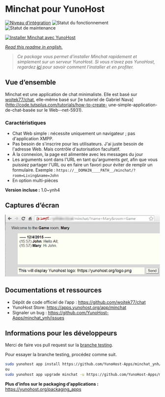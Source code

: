 <!--
N.B.: This README was automatically generated by https://github.com/YunoHost/apps/tree/master/tools/README-generator
It shall NOT be edited by hand.
-->

# Minchat pour YunoHost

[![Niveau d’intégration](https://dash.yunohost.org/integration/minchat.svg)](https://dash.yunohost.org/appci/app/minchat) ![Statut du fonctionnement](https://ci-apps.yunohost.org/ci/badges/minchat.status.svg) ![Statut de maintenance](https://ci-apps.yunohost.org/ci/badges/minchat.maintain.svg)

[![Installer Minchat avec YunoHost](https://install-app.yunohost.org/install-with-yunohost.svg)](https://install-app.yunohost.org/?app=minchat)

*[Read this readme in english.](./README.md)*

> *Ce package vous permet d’installer Minchat rapidement et simplement sur un serveur YunoHost.
Si vous n’avez pas YunoHost, regardez [ici](https://yunohost.org/#/install) pour savoir comment l’installer et en profiter.*

## Vue d’ensemble

Minchat est une application de chat minimaliste. Elle est basé sur [wojtek77/chat](https://github.com/wojtek77/chat), elle-même basé sur [le tutoriel de Gabriel Nava](http://code.tutsplus.com/tutorials/how-to-create- une-simple-application-de-chat-basée sur le Web--net-5931).

### Caractéristiques

- Chat Web simple : nécessite uniquement un navigateur ; pas d'application XMPP.
- Pas besoin de s'inscrire pour les utilisateurs. J'ai juste besoin de l'adresse Web. Mais contrôle d'autorisation facultatif.
- À la connexion, la page est alimentée avec les messages du jour
- Les arguments sont dans l'URL en tant qu'arguments *get*, afin que vous puissiez partager l'URL ou en faire un favori pour éviter de remplir un formulaire.
Exemple : `https://__DOMAIN____PATH__/minchat/?room=Living&name=John`
- En option multi-pièces

**Version incluse :** 1.0~ynh4

## Captures d’écran

![Capture d’écran de Minchat](./doc/screenshots/minchat_ynh_screenshot01.gif)

## Documentations et ressources

* Dépôt de code officiel de l’app : <https://github.com/wojtek77/chat>
* YunoHost Store: <https://apps.yunohost.org/app/minchat>
* Signaler un bug : <https://github.com/YunoHost-Apps/minchat_ynh/issues>

## Informations pour les développeurs

Merci de faire vos pull request sur la [branche testing](https://github.com/YunoHost-Apps/minchat_ynh/tree/testing).

Pour essayer la branche testing, procédez comme suit.

``` bash
sudo yunohost app install https://github.com/YunoHost-Apps/minchat_ynh/tree/testing --debug
ou
sudo yunohost app upgrade minchat -u https://github.com/YunoHost-Apps/minchat_ynh/tree/testing --debug
```

**Plus d’infos sur le packaging d’applications :** <https://yunohost.org/packaging_apps>